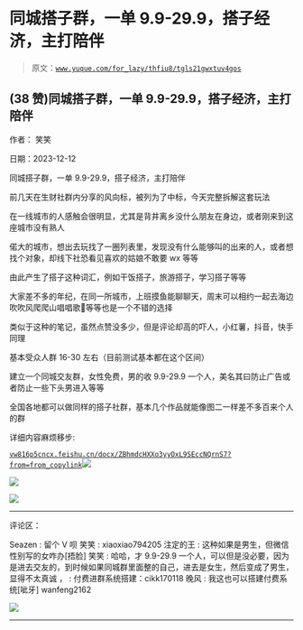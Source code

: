 # 同城搭子群，一单 9.9-29.9，搭子经济，主打陪伴

> 原文：[`www.yuque.com/for_lazy/thfiu8/tgls21gwxtuv4gos`](https://www.yuque.com/for_lazy/thfiu8/tgls21gwxtuv4gos)

## (38 赞)同城搭子群，一单 9.9-29.9，搭子经济，主打陪伴

作者： 笑笑

日期：2023-12-12

同城搭子群，一单 9.9-29.9，搭子经济，主打陪伴

前几天在生财社群内分享的风向标，被列为了中标，今天完整拆解这套玩法

在一线城市的人感触会很明显，尤其是背井离乡没什么朋友在身边，或者刚来到这座城市没有熟人

偌大的城市，想出去玩找了一圈列表里，发现没有什么能够叫的出来的人，或者想找个对象，却线下社恐看见喜欢的姑娘不敢要 wx 等等

由此产生了搭子这种词汇，例如干饭搭子，旅游搭子，学习搭子等等

大家差不多的年纪，在同一所城市，上班摸鱼能聊聊天，周末可以相约一起去海边吹吹风爬爬山唱唱歌🎤等等也是一个不错的选择

类似于这种的笔记，虽然点赞没多少，但是评论却高的吓人，小红薯，抖音，快手同理

基本受众人群 16-30 左右（目前测试基本都在这个区间）

建立一个同城交友群，女性免费，男的收 9.9-29.9 一个人，美名其曰防止广告或者防止一些下头男进入等等

全国各地都可以做同样的搭子社群，基本几个作品就能像图二一样差不多百来个人的群

详细内容麻烦移步:

[`vw816p5cncx.feishu.cn/docx/ZBhmdcHXXo3yyOxL9SEccNQrnS7?from=from_copylink`](https://vw816p5cncx.feishu.cn/docx/ZBhmdcHXXo3yyOxL9SEccNQrnS7?from=from_copylink)![](img/832dd44e3dd8991c0c67f4e1e97496a4.png)

![](img/8357798d44e6037f7b2278c3cabb2960.png)

![](img/64c02c7660170f09bd4a2a3ec7644f1c.png)

* * *

评论区：

Seazen : 留个 V 呗
笑笑 : xiaoxiao794205
注定的王 : 这种如果是男生，但微信性别写的女咋办[捂脸]
笑笑 : 哈哈，才 9.9-29.9 一个人，可以但是没必要，因为是进去交友的，到时候如果同城群里面整的自己，进去是女生，然后变成了男生，显得不太真诚
， : 付费进群系统搭建：cikk170118
晚风 : 我这也可以搭建付费系统[呲牙] wanfeng2162

![](img/21de372a77ea1f441c613f7316831ae1.png)

* * *